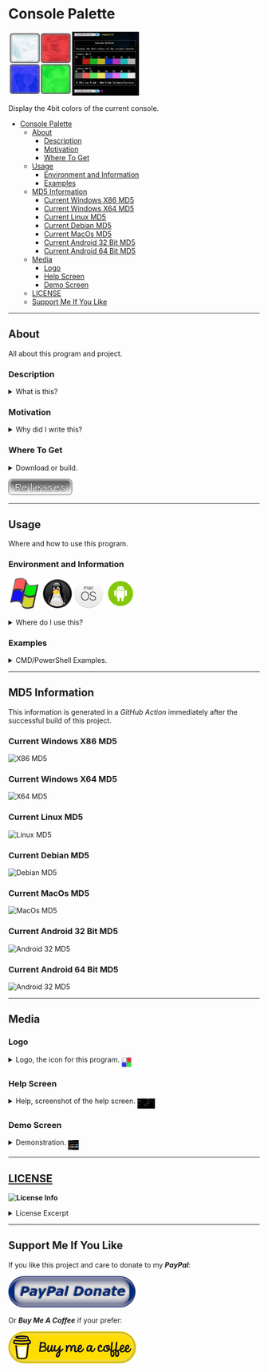 # Console Palette

<img alt="Logo 1" src="docs/media/images/conpalette.png" height="128px"><img alt="Demo 1" src="docs/media/images/demo.png" height="128px">

Display the 4bit colors of the current console&#46;

- [Console Palette](#console-palette)
  - [About](#about)
    - [Description](#description)
    - [Motivation](#motivation)
    - [Where To Get](#where-to-get)
  - [Usage](#usage)
    - [Environment and Information](#environment-and-information)
    - [Examples](#examples)
  - [MD5 Information](#md5-information)
    - [Current Windows X86 MD5](#current-windows-x86-md5)
    - [Current Windows X64 MD5](#current-windows-x64-md5)
    - [Current Linux MD5](#current-linux-md5)
    - [Current Debian MD5](#current-debian-md5)
    - [Current MacOs MD5](#current-macos-md5)
    - [Current Android 32 Bit MD5](#current-android-32-bit-md5)
    - [Current Android 64 Bit MD5](#current-android-64-bit-md5)
  - [Media](#media)
    - [Logo](#logo)
    - [Help Screen](#help-screen)
    - [Demo Screen](#demo-screen)
  - [LICENSE](#license)
  - [Support Me If You Like](#support-me-if-you-like)

---

## About

All about this program and project&#46;

### Description

<details>
  <summary>What is this&#63;</summary>
  <p>
  This is a console tool for the <b>Windows</b>&#44; <b>Linux</b>&#44; <b>MacOS</b>&#44; and <b>Android</b> &#40;<i>Termux</i>&#41; command line environment to help display the 4bit color scheme of the current console&#46;
  </p>
</details>

### Motivation

<details>
  <summary>Why did I write this&#63;</summary>
  <p>
    Just a fun little tool for when I want to view the current theme for use when working on other themes and scripts&#46;
  </p>
</details>

### Where To Get

<details>
  <summary>Download or build&#46;</summary>
  <p>
  You can fork this repository and build yourself or you can download it at the current <a href="https://github.com/Lateralus138/conpalette/releases">Releases</a> page&#46;

  You can &#40;as with any of my projects&#41; fork and build this project yourself in keeping with the provided <a href="#LICENSE" >LICENSE</a> below.
  </p>
</details>

[![Releases](docs/media/images/releases.png)](https://github.com/Lateralus138/conpalette/releases)

---

## Usage

Where and how to use this program&#46;

### Environment and Information

![Windows Logo](./docs/media/images/windows_logo.png) ![Linux Logo](./docs/media/images/linux_logo.png)![MacOS Logo](./docs/media/images/macos_logo.png)![Android Logo](./docs/media/images/android_logo.png)

<details>
  <summary>Where do I use this&#63;</summary>
  <p>
  Like any cli tool &#40;or any executable for that matter&#41; this can be used in any available command line program&#47;emulator in <b>Windows</b> like <b>CMD</b> or <b>PowerShell</b>&#44; for example&#44; and should work in most available terminals&#46;
  
  This is a cross&#45;platform program and has been compiled for Windows&#44; Linux&#44; MacOS&#44; and Android &#40;Termux&#41;&#44; but the source is readily available and can be more than likely be built for most platforms&#46;

  The MacOs version has not been tested well &#40;only in a CI&#41; so if there any issues and you are in a direct MacOs environment and want to fork and work on the project yourself and or contribute to this project then you are free to do so as per the license provided&#46;

  Like any portable program in this can either be placed somewhere in your <code>%PATH%</code> and if not then when your run it you&#39;ll need to provide the direct path of the executable&#46;
  </p>
  <h4>Example Given</h4>
  <pre>
    <code> > & &#39;C:\Users\&#60;USERNAME&#62;\Bin\conpalette.exe&#39; /&#63; </code>
  </pre>
</details>

### Examples

<details>
  <summary>CMD/PowerShell Examples&#46;</summary>
  <p>Get the current color scheme&#46;</p>
  <img alt="democreen" src="docs/media/images/demo.png">
</details>

---

## MD5 Information

This information is generated in a *GitHub Action* immediately after the successful build of this project.

### Current Windows X86 MD5

![X86 MD5](https://img.shields.io/endpoint?url=https://raw.githubusercontent.com/Lateralus138/conpalette/master/docs/json/conpalette_x86_md5.json)

### Current Windows X64 MD5

![X64 MD5](https://img.shields.io/endpoint?url=https://raw.githubusercontent.com/Lateralus138/conpalette/master/docs/json/conpalette_x64_md5.json)


### Current Linux MD5

![Linux MD5](https://img.shields.io/endpoint?url=https://raw.githubusercontent.com/Lateralus138/conpalette/master/docs/json/conpalette_linux_md5.json)

### Current Debian MD5

![Debian MD5](https://img.shields.io/endpoint?url=https://raw.githubusercontent.com/Lateralus138/conpalette/master/docs/json/conpalette_debian_md5.json)


### Current MacOs MD5

![MacOs MD5](https://img.shields.io/endpoint?url=https://raw.githubusercontent.com/Lateralus138/conpalette/master/docs/json/conpalette_macos_md5.json)

### Current Android 32 Bit MD5

![Android 32 MD5](https://img.shields.io/endpoint?url=https://raw.githubusercontent.com/Lateralus138/conpalette/master/docs/json/conpalette_android_32_md5.json)

### Current Android 64 Bit MD5

![Android 32 MD5](https://img.shields.io/endpoint?url=https://raw.githubusercontent.com/Lateralus138/conpalette/master/docs/json/conpalette_android_64_md5.json)

---

## Media

### Logo

<details>
  <summary>Logo, the icon for this program&#46; <img alt="logo2" src="docs/media/images/conpalette.png" height="20px" align="middle"></summary>
  <img alt="logo2" src="docs/media/images/conpalette.png">
</details>

### Help Screen

<details>
  <summary>Help, screenshot of the help screen&#46; <img alt="helpscreen" src="docs/media/images/helpscreen.png" height="20px" align="middle"></summary>
  <img alt="helpscreen" src="docs/media/images/helpscreen.png">
</details>

### Demo Screen

<details>
  <summary>Demonstration&#46; <img alt="logo2" src="docs/media/images/demo.png" height="20px" align="middle"></summary>
  <img alt="democreen" src="docs/media/images/demo.png">
</details>

---

## [LICENSE](./LICENSE)

**![License Info](https://img.shields.io/github/license/Lateralus138/conpalette?style=for-the-badge)**

<details>
  <summary>License Excerpt</summary>
  <br>
  <blockquote>
  This program is free software&#58; you can redistribute it and&#47;or modify it under the terms of the GNU General Public License as published by the Free Software Foundation&#44; either version 3 of the License&#44; or &#40;at your option&#41; any later version&#46;
  </blockquote>
  <br>
  <blockquote>
  This program is distributed in the hope that it will be useful&#44; but WITHOUT ANY WARRANTY&#59; without even the implied warranty of MERCHANTABILITY or FITNESS FOR A PARTICULAR PURPOSE&#46;  See the GNU General Public License for more details&#46;
  </blockquote>
</details>

---

## Support Me If You Like

If you like this project and care to donate to my ***PayPal***:

[![PayPal Donation](docs/media/images/paypal_donate_button.png)](https://paypal.me/ianapride?locale.x=en_US)

Or ***Buy Me A Coffee*** if your prefer:

[![Buy Me A Coffee](./docs/media/images/buymeacoffe_a.png)](https://www.buymeacoffee.com/ianalanpride)
